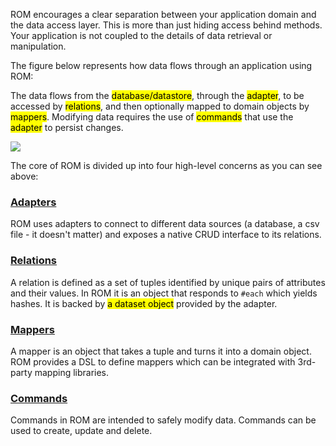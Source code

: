 ROM encourages a clear separation between your application domain and the data
access layer. This is more than just hiding access behind methods. Your
application is not coupled to the details of data retrieval or manipulation.

The figure below represents how data flows through an application using ROM:

The data flows from the <mark>database/datastore</mark>, through the
<mark>adapter</mark>, to be accessed by <mark>relations</mark>, and then
optionally mapped to domain objects by <mark>mappers</mark>. Modifying data
requires the use of <mark>commands</mark> that use the <mark>adapter</mark>
to persist changes.

<img src="/images/rom-design-overview.png"/>

The core of ROM is divided up into four high-level concerns as you can see
above:

### [**Adapters**](/introduction/adapters)
ROM uses adapters to connect to different data sources (a database, a csv file -
it doesn't matter) and exposes a native CRUD interface to its relations.

### [**Relations**](/introduction/relations)
A relation is defined as a set of tuples identified by unique pairs of attributes
and their values. In ROM it is an object that responds to `#each` which yields hashes. It
is backed by <mark>a dataset object</mark> provided by the adapter.

### [**Mappers**](/introduction/mappers)
A mapper is an object that takes a tuple and turns it into a domain object. ROM
provides a DSL to define mappers which can be integrated with 3rd-party mapping
libraries.

### [**Commands**](/introduction/commands)
Commands in ROM are intended to safely modify data. Commands can be used to create,
update and delete.

